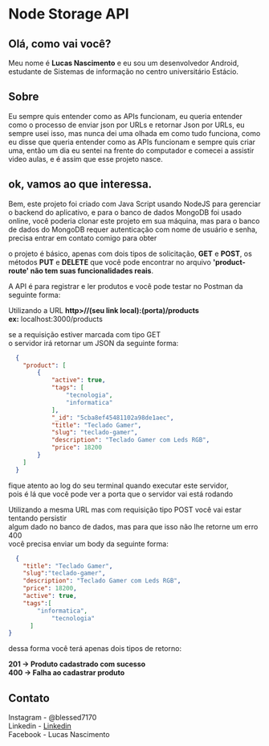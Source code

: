 # Node Storage API

Olá, como vai você?
-------------------

Meu nome é __Lucas Nascimento__ e eu sou um desenvolvedor Android,  
estudante de Sistemas de informação no centro universitário Estácio.

Sobre
------
Eu sempre quis entender como as APIs funcionam, eu queria entender como o processo de enviar json  por URLs e retornar Json por URLs, eu sempre usei isso, mas nunca dei uma olhada em como tudo funciona, como eu disse que queria entender como as APIs funcionam e sempre quis criar uma, então um dia eu sentei na frente do computador e comecei a assistir video aulas, e é assim que esse projeto nasce.


ok, vamos ao que interessa.
-------------------------------

Bem, este projeto foi criado com Java Script usando NodeJS para gerenciar o backend do aplicativo, e para o banco de dados MongoDB foi usado online, você poderia clonar este projeto em sua máquina, mas para o banco de dados do MongoDB requer autenticação com nome de usuário e senha, precisa entrar em contato comigo para obter

o projeto é básico, apenas com dois tipos de solicitação, __GET__ e __POST__, os métodos __PUT__ e __DELETE__ que você pode encontrar no arquivo __'product-route' não tem suas funcionalidades reais__.

A API é para registrar e ler produtos e você pode testar no Postman da seguinte forma:

Utilizando a URL __http>//(seu link local):(porta)/products__   
__ex:__ localhost:3000/products

se a requisição estiver marcada com tipo GET  
o servidor irá retornar um JSON da seguinte forma:
```json
  {
    "product": [
        {
            "active": true,
            "tags": [
                "tecnologia",
                "informatica"
            ],
            "_id": "5cba8ef45481102a98de1aec",
            "title": "Teclado Gamer",
            "slug": "teclado-gamer",
            "description": "Teclado Gamer com Leds RGB",
            "price": 18200
        }
    ]
  }        
```

fique atento ao log do seu terminal quando executar este servidor,  
pois é lá que você pode ver a porta que o servidor vai está rodando
  
Utilizando a mesma URL mas com requisição tipo POST você vai estar tentando persistir  
algum dado no banco de dados, mas para que isso não lhe retorne um erro 400  
você precisa enviar um body da seguinte forma: 

```json
  {
	"title": "Teclado Gamer",
	"slug":"teclado-gamer",
	"description": "Teclado Gamer com Leds RGB",
	"price": 18200,
	"active": true,
	"tags":[
	    "informatica",
            "tecnologia"
      ]
}
```

dessa forma você terá apenas dois tipos de retorno:  

__201 -> Produto cadastrado com sucesso  
400 -> Falha ao cadastrar produto__

Contato
-------
Instagram - @blessed7170  
Linkedin  - [Linkedin](https://www.linkedin.com/in/lucasnascimento7170/)  
Facebook  - Lucas Nascimento
